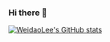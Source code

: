 ### Hi there 👋
[![WeidaoLee's GitHub stats](https://github-readme-stats.vercel.app/api?username=weidaolee&count_private=true&show_icons=true&include_all_commits=true&theme=onedark)](https://github.com/weidaolee/github-readme-stats)

<!--
**weidaolee/weidaolee** is a ✨ _special_ ✨ repository because its `README.md` (this file) appears on your GitHub profile.

Here are some ideas to get you started:

- 🔭 I’m currently working on ...
- 🌱 I’m currently learning ...
- 👯 I’m looking to collaborate on ...
- 🤔 I’m looking for help with ...
- 💬 Ask me about ...
- 📫 How to reach me: ...
- 😄 Pronouns: ...
- ⚡ Fun fact: ...
-->
